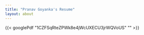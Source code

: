 ```yaml
---
title: "Pranav Goyanka's Resume"
layout: about
---
```


{{< googlePdf "1CZFSqRteZPWk8e4jWcUXECU3jrWQVoUS" "" >}}

